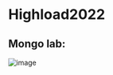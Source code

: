 # Highload2022

## Mongo lab: 
![image](https://user-images.githubusercontent.com/70973267/212566623-ff539138-9055-4761-bab3-e202e774d2e3.png)
